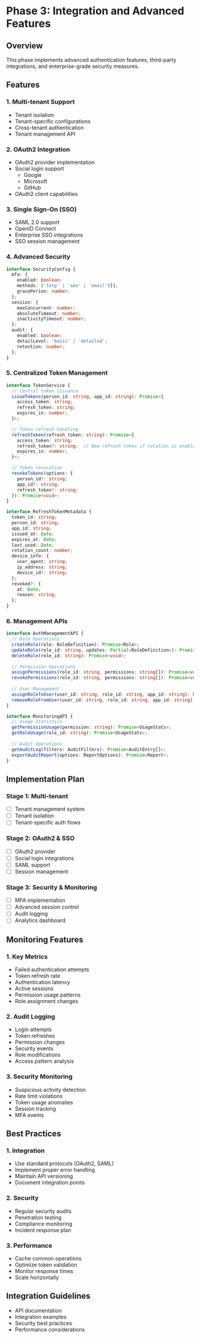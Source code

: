 # Phase 3: Integration and Advanced Features

## Overview
This phase implements advanced authentication features, third-party integrations, and enterprise-grade security measures.

## Features

### 1. Multi-tenant Support
- Tenant isolation
- Tenant-specific configurations
- Cross-tenant authentication
- Tenant management API

### 2. OAuth2 Integration
- OAuth2 provider implementation
- Social login support
  - Google
  - Microsoft
  - GitHub
- OAuth2 client capabilities

### 3. Single Sign-On (SSO)
- SAML 2.0 support
- OpenID Connect
- Enterprise SSO integrations
- SSO session management

### 4. Advanced Security
```typescript
interface SecurityConfig {
  mfa: {
    enabled: boolean;
    methods: ('totp' | 'sms' | 'email')[];
    gracePerion: number;
  };
  session: {
    maxConcurrent: number;
    absoluteTimeout: number;
    inactivityTimeout: number;
  };
  audit: {
    enabled: boolean;
    detailLevel: 'basic' | 'detailed';
    retention: number;
  };
}
```

### 5. Centralized Token Management
```typescript
interface TokenService {
  // Central token issuance
  issueTokens(person_id: string, app_id: string): Promise<{
    access_token: string;
    refresh_token: string;
    expires_in: number;
  }>;

  // Token refresh handling
  refreshToken(refresh_token: string): Promise<{
    access_token: string;
    refresh_token?: string;  // New refresh token if rotation is enabled
    expires_in: number;
  }>;

  // Token revocation
  revokeTokens(options: {
    person_id?: string;
    app_id?: string;
    refresh_token?: string;
  }): Promise<void>;
}

interface RefreshTokenMetadata {
  token_id: string;
  person_id: string;
  app_id: string;
  issued_at: Date;
  expires_at: Date;
  last_used: Date;
  rotation_count: number;
  device_info: {
    user_agent: string;
    ip_address: string;
    device_id?: string;
  };
  revoked?: {
    at: Date;
    reason: string;
  };
}
```

### 6. Management APIs
```typescript
interface AuthManagementAPI {
  // Role Operations
  createRole(role: RoleDefinition): Promise<Role>;
  updateRole(role_id: string, updates: Partial<RoleDefinition>): Promise<Role>;
  deleteRole(role_id: string): Promise<void>;
  
  // Permission Operations
  assignPermissions(role_id: string, permissions: string[]): Promise<void>;
  revokePermissions(role_id: string, permissions: string[]): Promise<void>;
  
  // User Management
  assignRoleToUser(user_id: string, role_id: string, app_id: string): Promise<void>;
  removeRoleFromUser(user_id: string, role_id: string, app_id: string): Promise<void>;
}

interface MonitoringAPI {
  // Usage Statistics
  getPermissionUsage(permission: string): Promise<UsageStats>;
  getRoleUsage(role_id: string): Promise<UsageStats>;
  
  // Audit Operations
  getAuditLog(filters: AuditFilters): Promise<AuditEntry[]>;
  exportAuditReport(options: ReportOptions): Promise<Report>;
}
```

## Implementation Plan

### Stage 1: Multi-tenant
- [ ] Tenant management system
- [ ] Tenant isolation
- [ ] Tenant-specific auth flows

### Stage 2: OAuth2 & SSO
- [ ] OAuth2 provider
- [ ] Social login integrations
- [ ] SAML support
- [ ] Session management

### Stage 3: Security & Monitoring
- [ ] MFA implementation
- [ ] Advanced session control
- [ ] Audit logging
- [ ] Analytics dashboard

## Monitoring Features

### 1. Key Metrics
- Failed authentication attempts
- Token refresh rate
- Authentication latency
- Active sessions
- Permission usage patterns
- Role assignment changes

### 2. Audit Logging
- Login attempts
- Token refreshes
- Permission changes
- Security events
- Role modifications
- Access pattern analysis

### 3. Security Monitoring
- Suspicious activity detection
- Rate limit violations
- Token usage anomalies
- Session tracking
- MFA events

## Best Practices

### 1. Integration
- Use standard protocols (OAuth2, SAML)
- Implement proper error handling
- Maintain API versioning
- Document integration points

### 2. Security
- Regular security audits
- Penetration testing
- Compliance monitoring
- Incident response plan

### 3. Performance
- Cache common operations
- Optimize token validation
- Monitor response times
- Scale horizontally

## Integration Guidelines
- API documentation
- Integration examples
- Security best practices
- Performance considerations